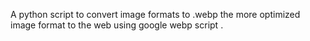 A python script to convert image formats to .webp the more optimized image format to the web using google webp script .
